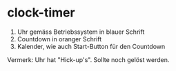 # clock-timer

1) Uhr gemäss Betriebssystem in blauer Schrift
2) Countdown in oranger Schrift
3) Kalender, wie auch Start-Button für den Countdown

Vermerk: Uhr hat "Hick-up's". Sollte noch gelöst werden. 
